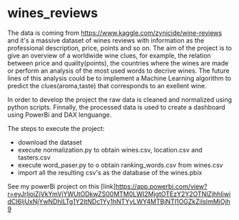 # wines_reviews
The data is coming from https://www.kaggle.com/zynicide/wine-reviews and it's a massive dataset of wines reviews with information as the professional description, price, points and so on. The aim of the project is to give an overview of a worldwide wine clues, for example, the relation between price and quality(points), the countries where the wines are made or perform an analysis of the most used words to decrive wines. The future lines of this analysis could be to implement a Machine Learning algorithm to predict the clues(aroma,taste) that corresponds to an exellent wine. 

In order to develop the project the raw data is cleaned and normalized using python scripts. Finnally, the processed data is used to create a dashboard using PowerBi and DAX lenguange.

The steps to execute the project:
- download the dataset
- execute normalization.py to obtain wines.csv, location.csv and tasters.csv
- execute word_paser.py to o obtain ranking_words.csv from wines.csv
- import all the resulting csv's as the database of the wines.pbix

See my powerBi project on this [link]https://app.powerbi.com/view?r=eyJrIjoiZjVkYmVjYWUtODkwZS00MTM0LWI2MjgtOTEzY2Y2OTNlZjhhIiwidCI6IjUxNjYwNDhlLTg1Y2ItNDc1Yy1hNTYyLWY4MTBjNTI1OGZkZiIsImMiOjh9

